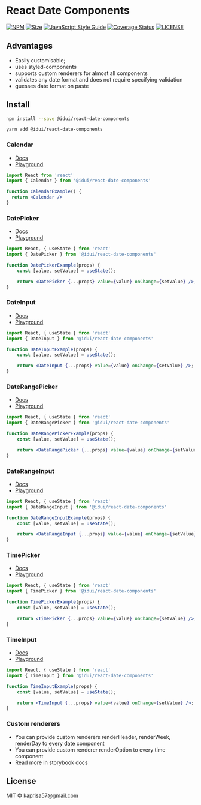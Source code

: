 # React Date Components

[![NPM](https://img.shields.io/npm/v/@idui/react-date-components.svg)](https://www.npmjs.com/package/@idui/react-date-components/)
[![Size](https://img.shields.io/bundlephobia/min/@idui/react-date-components)](https://www.npmjs.com/package/@idui/react-date-components)
[![JavaScript Style Guide](https://img.shields.io/badge/code_style-standard-brightgreen.svg)](https://standardjs.com)
[![Coverage Status](https://coveralls.io/repos/github/id-ui/react-date-components/badge.svg?branch=main)](https://coveralls.io/github/id-ui/react-date-components?branch=main)
[![LICENSE](https://img.shields.io/github/license/id-ui/react-date-components)](https://github.com/id-ui/react-date-components/blob/main/LICENSE)


## Advantages
- Easily customisable;
- uses styled-components
- supports custom renderers for almost all components
- validates any date format and does not require specifying validation
- guesses date format on paste

## Install

```bash
npm install --save @idui/react-date-components
```

```bash
yarn add @idui/react-date-components
```

### Calendar

- [Docs](https://id-ui.github.io/react-date-components/?path=/docs/calendar--playground)
- [Playground](https://id-ui.github.io/react-date-components/?path=/story/calendar--playground)

```jsx
import React from 'react'
import { Calendar } from '@idui/react-date-components'

function CalendarExample() {
  return <Calendar />
}
```

### DatePicker

- [Docs](https://id-ui.github.io/react-date-components/?path=/docs/datepicker--playground)
- [Playground](https://id-ui.github.io/react-date-components/?path=/story/datepicker--playground)

```jsx
import React, { useState } from 'react'
import { DatePicker } from '@idui/react-date-components'

function DatePickerExample(props) {
    const [value, setValue] = useState();

    return <DatePicker {...props} value={value} onChange={setValue} />;
}
```

### DateInput

- [Docs](https://id-ui.github.io/react-date-components/?path=/docs/dateinput--playground)
- [Playground](https://id-ui.github.io/react-date-components/?path=/story/dateinput--playground)

```jsx
import React, { useState } from 'react'
import { DateInput } from '@idui/react-date-components'

function DateInputExample(props) {
    const [value, setValue] = useState();

    return <DateInput {...props} value={value} onChange={setValue} />;
}
```

### DateRangePicker

- [Docs](https://id-ui.github.io/react-date-components/?path=/docs/daterangepicker--playground)
- [Playground](https://id-ui.github.io/react-date-components/?path=/story/daterangepicker--playground)

```jsx
import React, { useState } from 'react'
import { DateRangePicker } from '@idui/react-date-components'

function DateRangePickerExample(props) {
    const [value, setValue] = useState();

    return <DateRangePicker {...props} value={value} onChange={setValue} />;
}
```

### DateRangeInput

- [Docs](https://id-ui.github.io/react-date-components/?path=/docs/daterangeinput--playground)
- [Playground](https://id-ui.github.io/react-date-components/?path=/story/daterangeinput--playground)

```jsx
import React, { useState } from 'react'
import { DateRangeInput } from '@idui/react-date-components'

function DateRangeInputExample(props) {
    const [value, setValue] = useState();

    return <DateRangeInput {...props} value={value} onChange={setValue} />;
}
```

### TimePicker

- [Docs](https://id-ui.github.io/react-date-components/?path=/docs/timepicker--playground)
- [Playground](https://id-ui.github.io/react-date-components/?path=/story/timepicker--playground)

```jsx
import React, { useState } from 'react'
import { TimePicker } from '@idui/react-date-components'

function TimePickerExample(props) {
    const [value, setValue] = useState();

    return <TimePicker {...props} value={value} onChange={setValue} />;
}
```

### TimeInput

- [Docs](https://id-ui.github.io/react-date-components/?path=/docs/timeinput--playground)
- [Playground](https://id-ui.github.io/react-date-components/?path=/story/timeinput--playground)

```jsx
import React, { useState } from 'react'
import { TimeInput } from '@idui/react-date-components'

function TimeInputExample(props) {
    const [value, setValue] = useState();

    return <TimeInput {...props} value={value} onChange={setValue} />;
}
```

### Custom renderers

- You can provide custom renderers renderHeader, renderWeek, renderDay to every date component
- You can provide custom renderer renderOption to every time component
- Read more in storybook docs

## License

MIT © [kaprisa57@gmail.com](https://github.com/id-ui)